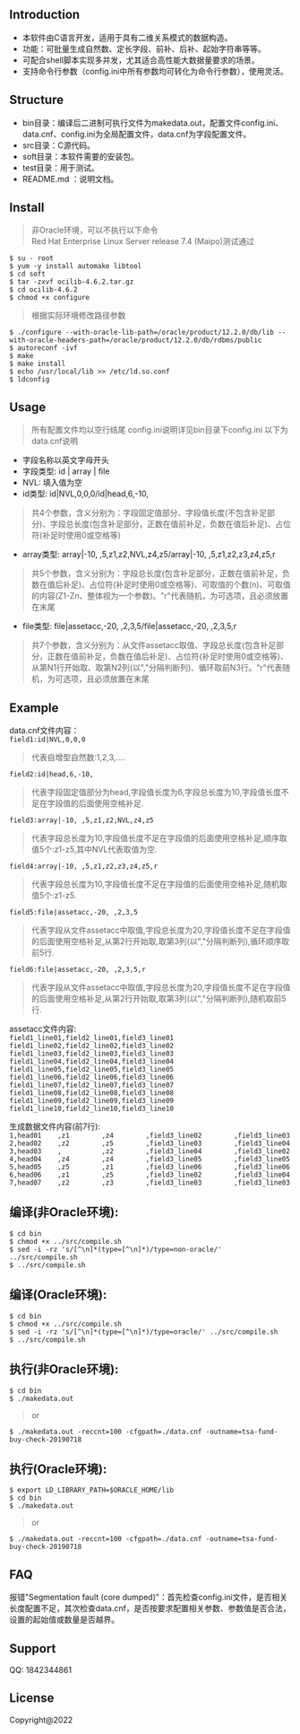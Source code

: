 ## Introduction
* 本软件由C语言开发，适用于具有二维关系模式的数据构造。
* 功能：可批量生成自然数、定长字段、前补、后补、起始字符串等等。
* 可配合shell脚本实现多并发，尤其适合高性能大数据量要求的场景。
* 支持命令行参数（config.ini中所有参数均可转化为命令行参数），使用灵活。

## Structure
* bin目录：编译后二进制可执行文件为makedata.out，配置文件config.ini、data.cnf、config.ini为全局配置文件，data.cnf为字段配置文件。
* src目录：C源代码。
* soft目录：本软件需要的安装包。
* test目录：用于测试。
* README.md ：说明文档。

## Install
>非Oracle环境，可以不执行以下命令<br />
>Red Hat Enterprise Linux Server release 7.4 (Maipo)测试通过

`$ su - root`<br />
`$ yum -y install automake libtool`<br />
`$ cd soft`<br />
`$ tar -zxvf ocilib-4.6.2.tar.gz`<br />
`$ cd ocilib-4.6.2`<br />
`$ chmod +x configure`<br />
>根据实际环境修改路径参数

`$ ./configure --with-oracle-lib-path=/oracle/product/12.2.0/db/lib --with-oracle-headers-path=/oracle/product/12.2.0/db/rdbms/public`<br />
`$ autoreconf -ivf`<br />
`$ make`<br />
`$ make install`<br />
`$ echo /usr/local/lib >> /etc/ld.so.conf`<br />
`$ ldconfig`<br />

## Usage
>所有配置文件均以空行结尾
>config.ini说明详见bin目录下config.ini
>以下为data.cnf说明

* 字段名称以英文字母开头
* 字段类型: id | array | file
* NVL: 填入值为空
* id类型: id|NVL,0,0,0/id|head,6,-10,
>共4个参数，含义分别为：字段固定值部分、字段值长度(不包含补足部分)、字段总长度(包含补足部分，正数在值前补足，负数在值后补足)、占位符(补足时使用0或空格等)
* array类型: array|-10, ,5,z1,z2,NVL,z4,z5/array|-10, ,5,z1,z2,z3,z4,z5,r
>共5个参数，含义分别为：字段总长度(包含补足部分，正数在值前补足，负数在值后补足)、占位符(补足时使用0或空格等)、可取值的个数(n)、可取值的内容(Z1-Zn、整体视为一个参数)。"r"代表随机，为可选项，且必须放置在末尾
* file类型: file|assetacc,-20, ,2,3,5/file|assetacc,-20, ,2,3,5,r
>共7个参数，含义分别为：从文件assetacc取值、字段总长度(包含补足部分，正数在值前补足，负数在值后补足)、占位符(补足时使用0或空格等)、从第N1行开始取、取第N2列(以","分隔判断列)、循环取前N3行。"r"代表随机，为可选项，且必须放置在末尾

## Example
data.cnf文件内容：<br />
`field1:id|NVL,0,0,0`<br />
>代表自增型自然数:1,2,3,....

`field2:id|head,6,-10,`<br />
>代表字段固定值部分为head,字段值长度为6,字段总长度为10,字段值长度不足在字段值的后面使用空格补足.
>
`field3:array|-10, ,5,z1,z2,NVL,z4,z5`<br />
>代表字段总长度为10,字段值长度不足在字段值的后面使用空格补足,顺序取值5个:z1-z5,其中NVL代表取值为空.
>
`field4:array|-10, ,5,z1,z2,z3,z4,z5,r`<br />
>代表字段总长度为10,字段值长度不足在字段值的后面使用空格补足,随机取值5个:z1-z5.
>
`field5:file|assetacc,-20, ,2,3,5`<br />
> 代表字段从文件assetacc中取值,字段总长度为20,字段值长度不足在字段值的后面使用空格补足,从第2行开始取,取第3列(以","分隔判断列),循环顺序取前5行.
> 
`field6:file|assetacc,-20, ,2,3,5,r`<br />
>代表字段从文件assetacc中取值,字段总长度为20,字段值长度不足在字段值的后面使用空格补足,从第2行开始取,取第3列(以","分隔判断列),随机取前5行.

assetacc文件内容:<br />
`field1_line01,field2_line01,field3_line01`<br />
`field1_line02,field2_line02,field3_line02`<br />
`field1_line03,field2_line03,field3_line03`<br />
`field1_line04,field2_line04,field3_line04`<br />
`field1_line05,field2_line05,field3_line05`<br />
`field1_line06,field2_line06,field3_line06`<br />
`field1_line07,field2_line07,field3_line07`<br />
`field1_line08,field2_line08,field3_line08`<br />
`field1_line09,field2_line09,field3_line09`<br />
`field1_line10,field2_line10,field3_line10`

生成数据文件内容(前7行):<br />
`1,head01    ,z1        ,z4        ,field3_line02        ,field3_line03`<br />
`2,head02    ,z2        ,z5        ,field3_line03        ,field3_line04`<br />
`3,head03    ,          ,z2        ,field3_line04        ,field3_line02`<br />
`4,head04    ,z4        ,z4        ,field3_line05        ,field3_line05`<br />
`5,head05    ,z5        ,z1        ,field3_line06        ,field3_line06`<br />
`6,head06    ,z1        ,z5        ,field3_line02        ,field3_line04`<br />
`7,head07    ,z2        ,z3        ,field3_line03        ,field3_line03`<br />
## 编译(非Oracle环境):
`$ cd bin`<br />
`$ chmod +x ../src/compile.sh`<br />
`$ sed -i -rz 's/[^\n]*(type=[^\n]*)/type=non-oracle/' ../src/compile.sh`<br />
`$ ../src/compile.sh`<br />
## 编译(Oracle环境):
`$ cd bin`<br />
`$ chmod +x ../src/compile.sh`<br />
`$ sed -i -rz 's/[^\n]*(type=[^\n]*)/type=oracle/' ../src/compile.sh`<br />
`$ ../src/compile.sh`<br />
## 执行(非Oracle环境):
`$ cd bin`<br />
`$ ./makedata.out`<br />
>or

`$ ./makedata.out -reccnt=100 -cfgpath=./data.cnf -outname=tsa-fund-buy-check-20190718`<br />
## 执行(Oracle环境):
`$ export LD_LIBRARY_PATH=$ORACLE_HOME/lib`<br />
`$ cd bin`<br />
`$ ./makedata.out`<br />
>or
>
`$ ./makedata.out -reccnt=100 -cfgpath=./data.cnf -outname=tsa-fund-buy-check-20190718`

## FAQ
报错"Segmentation fault (core dumped)"：首先检查config.ini文件，是否相关长度配置不足，其次检查data.cnf，是否按要求配置相关参数、参数值是否合法，设置的起始值或数量是否越界。

## Support
QQ: 1842344861

## License
Copyright@2022
